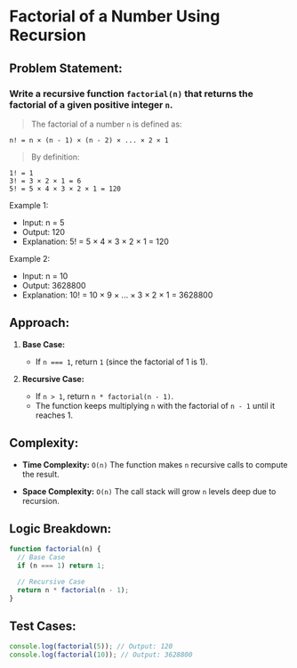 # Factorial of a Number Using Recursion

## Problem Statement:

### Write a recursive function `factorial(n)` that returns the factorial of a given positive integer `n`.

> The factorial of a number `n` is defined as:

```text
n! = n × (n - 1) × (n - 2) × ... × 2 × 1
```

> By definition:

```
1! = 1
3! = 3 × 2 × 1 = 6
5! = 5 × 4 × 3 × 2 × 1 = 120
```

Example 1:

- Input: n = 5
- Output: 120
- Explanation: 5! = 5 × 4 × 3 × 2 × 1 = 120

Example 2:

- Input: n = 10
- Output: 3628800
- Explanation: 10! = 10 × 9 × ... × 3 × 2 × 1 = 3628800

## Approach:

1. **Base Case:**

   - If `n === 1`, return `1` (since the factorial of 1 is 1).

2. **Recursive Case:**

   - If `n > 1`, return `n * factorial(n - 1)`.
   - The function keeps multiplying `n` with the factorial of `n - 1` until it reaches 1.

## Complexity:

- **Time Complexity:** `O(n)` The function makes `n` recursive calls to compute the result.

- **Space Complexity:** `O(n)` The call stack will grow `n` levels deep due to recursion.

## Logic Breakdown:

```javascript
function factorial(n) {
  // Base Case
  if (n === 1) return 1;

  // Recursive Case
  return n * factorial(n - 1);
}
```

## Test Cases:

```javascript
console.log(factorial(5)); // Output: 120
console.log(factorial(10)); // Output: 3628800
```

